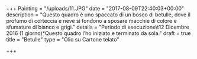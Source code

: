 +++
Painting = "/uploads/11.JPG"
date = "2017-08-09T22:40:03+00:00"
description = "Questo quadro è uno spaccato di un bosco di betulle, dove il profumo di corteccia e neve si fondono a sposare macchie di colore e sfumature di bianco e grigi."
details = "Periodo di esecuzione\t12 Dicembre 2016 (1 giorno)*Questo quadro l’ho iniziato e terminato da sola."
draft = true
title = "Betulle"
type = "Olio su Cartone telato"

+++
